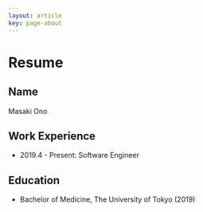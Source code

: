 ```yaml
---
layout: article
key: page-about
---
```


# Resume

## Name

Masaki Ono

## Work Experience

* 2019.4 - Present: Software Engineer

## Education

* Bachelor of Medicine, The University of Tokyo (2019)

